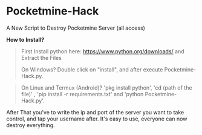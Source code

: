 # Pocketmine-Hack
A New Script to Destroy Pocketmine Server (all access)


**How to Install?**
> First Install python here: https://www.python.org/downloads/ and Extract the Files
> 
> On Windows? Double click on "install", and after execute Pocketmine-Hack.py. 


> On Linux and Termux (Android)? 'pkg install python', 'cd (path of the file)' , 'pip install -r requirements.txt' and 'python Pocketmine-Hack.py'.



After That you've to write the ip and port of the server you want to take control, and tap your username after.
It's easy to use, everyone can now destroy everything.
